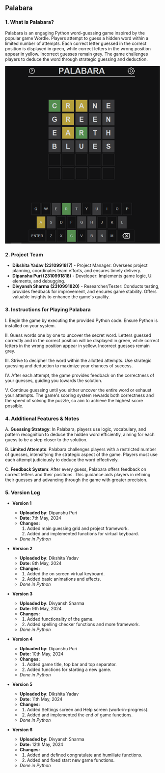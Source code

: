 ## Palabara

### 1. What is Palabara?
Palabara is an engaging Python word-guessing game inspired by the popular game Wordle. Players attempt to guess a hidden word within a limited number of attempts. Each correct letter guessed in the correct position is displayed in green, while correct letters in the wrong position appear in yellow. Incorrect guesses remain grey. The game challenges players to deduce the word through strategic guessing and deduction.

![screenshot](images/screenshot2.png)

### 2. Project Team
- **Dikshita Yadav (2310991817)** - Project Manager: Oversees project planning, coordinates team efforts, and ensures timely delivery.
- **Dipanshu Puri (2310991818)** - Developer: Implements game logic, UI elements, and debugging.
- **Divyansh Sharma (2310991820)** - Researcher/Tester: Conducts testing, provides feedback for improvement, and ensures game stability. Offers valuable insights to enhance the game's quality.

### 3. Instructions for Playing Palabara
I. Begin the game by executing the provided Python code. Ensure Python is installed on your system.

II. Guess words one by one to uncover the secret word. Letters guessed correctly and in the correct position will be displayed in green, while correct letters in the wrong position appear in yellow. Incorrect guesses remain grey.

III. Strive to decipher the word within the allotted attempts. Use strategic guessing and deduction to maximize your chances of success.

IV. After each attempt, the game provides feedback on the correctness of your guesses, guiding you towards the solution.

V. Continue guessing until you either uncover the entire word or exhaust your attempts. The game's scoring system rewards both correctness and the speed of solving the puzzle, so aim to achieve the highest score possible.

### 4. Additional Features & Notes
A. **Guessing Strategy**: In Palabara, players use logic, vocabulary, and pattern recognition to deduce the hidden word efficiently, aiming for each guess to be a step closer to the solution.

B. **Limited Attempts**: Palabara challenges players with a restricted number of guesses, intensifying the strategic aspect of the game. Players must use each attempt judiciously to deduce the word effectively.

C. **Feedback System**: After every guess, Palabara offers feedback on correct letters and their positions. This guidance aids players in refining their guesses and advancing through the game with greater precision.

### 5. Version Log

- **Version 1**
  - **Uploaded by:** Dipanshu Puri
  - **Date:** 7th May, 2024
  - **Changes:**
    1. Added main guessing grid and project framework.
    2. Added and implemented functions for virtual keyboard.
  - *Done in Python*

- **Version 2**
  - **Uploaded by:** Dikshita Yadav
  - **Date:** 8th May, 2024
  - **Changes:**
  - 1. Added the on screen virtual keyboard.
  - 2. Added basic animations and effects.
  - *Done in Python*

- **Version 3**
  - **Uploaded by:** Divyansh Sharma
  - **Date:** 9th May, 2024
  - **Changes:**
  - 1. Added functionality of the game.
  - 2. Added spelling checker functions and more framework.
  - *Done in Python*
  
- **Version 4**
  - **Uploaded by:** Dipanshu Puri
  - **Date:** 10th May, 2024
  - **Changes:**
  - 1. Added game title, top bar and top separator.
  - 2. Added functions for starting a new game.
  - *Done in Python*

- **Version 5**
  - **Uploaded by:** Dikshita Yadav
  - **Date:** 11th May, 2024
  - **Changes:**
  - 1. Added Settings screen and Help screen (work-in-progress).
  - 2. Added and implemented the end of game functions.
  - *Done in Python*
 
- **Version 6**
  - **Uploaded by:** Divyansh Sharma
  - **Date:** 12th May, 2024
  - **Changes:**
  - 1. Added and defined congratulate and humiliate functions.
  - 2. Added and fixed start new game functions.
  - *Done in Python*
